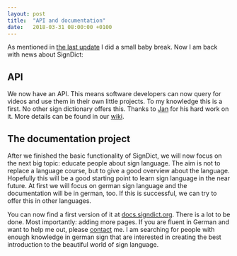 ```yaml
---
layout: post
title:  "API and documentation"
date:   2018-03-31 08:00:00 +0100
---
```

As mentioned in [the last update](/en/2017/11/05/eighth-month.html)
I did a small baby break. Now I am back with news about SignDict:

## API

We now have an API. This means software developers can now
query for videos and use them in their own little projects.
To my knowledge this is a first. No other sign dictionary offers
this. Thanks to [Jan](https://github.com/jann) for his hard work on it. 
More details can be found in our [wiki](https://github.com/signdict/website/wiki/API).

## The documentation project

After we finished the basic functionality of SignDict, we will now focus on the
next big topic: educate people about sign language. The aim is not to replace
a language course, but to give a good overview about the language. Hopefully
this will be a good starting point to learn sign language in the near future.
At first we will focus on german sign language and the documentation will be
in german, too. If this is successful, we can try to offer this in other
languages.

You can now find a first version of it at [docs.signdict.org](http://docs.signdict.org).
There is a lot to be done. Most importantly: adding more pages. If you are
fluent in German and want to help me out, please [contact](https://signdict.org/contact)
me. I am searching for people with enough knowledge in german sign that are
interested in creating the best introduction to the beautiful world of sign
language.
